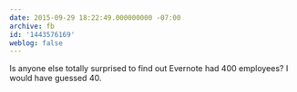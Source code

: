 ```yaml
---
date: 2015-09-29 18:22:49.000000000 -07:00
archive: fb
id: '1443576169'
weblog: false
---
```


Is anyone else totally surprised to find out Evernote had 400 employees? I would have guessed 40.
